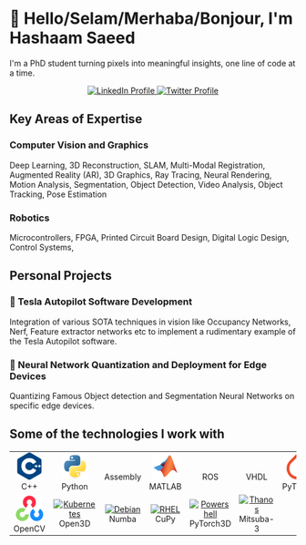 # :wave: Hello/Selam/Merhaba/Bonjour, I'm Hashaam Saeed

I'm a PhD student turning pixels into meaningful insights, one line of code at a time.


<p align="center">
  <a href="https://www.linkedin.com/in/hashaam94/">
    <img src="https://img.shields.io/badge/-LinkedIn-blue?style=flat-square&logo=Linkedin&logoColor=white&link=[Add your LinkedIn URL here]" alt="LinkedIn Profile" />
  </a>
  <a href="https://twitter.com/Syed_M_Hashaam">
    <img src="https://img.shields.io/badge/-Twitter-blue?style=flat-square&logo=twitter&logoColor=white&link=[Add your Twitter URL here]" alt="Twitter Profile" />
  </a>
</p>


## Key Areas of Expertise
### Computer Vision and Graphics
<p align="left">
  Deep Learning, 3D Reconstruction, SLAM, Multi-Modal Registration, Augmented Reality (AR), 3D Graphics, Ray Tracing, Neural Rendering, Motion Analysis, Segmentation, Object Detection, Video Analysis, Object Tracking, Pose Estimation
  <br>

### Robotics
  Microcontrollers, FPGA, Printed Circuit Board Design, Digital Logic Design, Control Systems, 

  
## Personal Projects
  
  ### 🔭 Tesla Autopilot Software Development
  Integration of various SOTA techniques in vision like Occupancy Networks, Nerf, Feature extractor networks etc to implement a rudimentary example of the Tesla Autopilot software.

  ### 🔭 Neural Network Quantization and Deployment for Edge Devices
Quantizing Famous Object detection and Segmentation Neural Networks on specific edge devices.
  
  
  
  
</p>

## Some of the technologies I work with

<table>
  <tr>
    <td align="center" width="96">
      <a href="meaning">
        <img src="https://github.com/devicons/devicon/blob/master/icons/cplusplus/cplusplus-plain.svg" width="48" height="48" alt="C#" />
      </a>
      <br>C++
    </td>
    <td align="center" width="96">
      <a href="of">
        <img src="https://github.com/devicons/devicon/blob/master/icons/python/python-original.svg" width="48" height="48" alt="Python" />
      </a>
      <br>Python
    </td>
    <td align="center" width="96">
            </a>
      <br>Assembly
    </td>
    <td align="center" width="96">
      <a href="is">
        <img src="https://github.com/devicons/devicon/blob/master/icons/matlab/matlab-original.svg" width="48" height="48" alt="Jsonnet" />
      </a>
      <br>MATLAB
    </td>
    <td align="center" width="96">
      </a>
      <br>ROS
    </td>
    <td align="center" width="96">
      </a>
      <br>VHDL
    </td>
    <td align="center" width="96">
      <a href="and" >
        <img src="https://github.com/devicons/devicon/blob/master/icons/pytorch/pytorch-original.svg" width="48" height="48" alt="React" />
      </a>
      <br>PyTorch
    </td>
    <td align="center" width="96">
      <a href="let">
        <img src="https://camo.githubusercontent.com/906e661107a3bc03104ca5d88336d1f4b0e80fdcac65efaf7904041d371c747f/68747470733a2f2f73332e616d617a6f6e6177732e636f6d2f6b657261732e696f2f696d672f6b657261732d6c6f676f2d323031382d6c617267652d313230302e706e67" width="48" height="48" alt="Bootstrap" />
      </a>
      <br>Keras
    </td>
    <td align="center" width="96">
      <a href="go">
        <img src="https://github.com/devicons/devicon/blob/master/icons/numpy/numpy-original.svg" width="48" height="48" alt="Sass" />
      </a>
      <br>NumPy
    </td>
  </tr>
  <tr>
    <td align="center" width="96"> 
      <a href="and" >
        <img src="https://github.com/devicons/devicon/blob/master/icons/opencv/opencv-original.svg" width="48" height="48" alt="Docker" />
      </a>
      <br>OpenCV
    </td>
    <td align="center" width="96">
      <a href="love" >
        <img src="https://raw.githubusercontent.com/isl-org/Open3D/master/docs/_static/open3d_logo_horizontal.png" width="48" height="48" alt="Kubernetes" />
      </a>
      <br>Open3D
    </td>
    <td align="center"  width="96">
      <a href="life">
        <img src="https://avatars.githubusercontent.com/u/1628082?s=200&v=4" width="48" height="48" alt="Debian" />
      </a>
      <br>Numba
    </td>
    <td align="center"  width="96">
      <a href="regardless">
        <img src="https://raw.githubusercontent.com/cupy/cupy/main/docs/image/cupy_logo_1000px.png" width="48" height="48" alt="RHEL" />
      </a>
      <br>CuPy
    </td>
    <td align="center" width="96">
      <a href="of">
        <img src="https://github.com/facebookresearch/pytorch3d/blob/823ab75d27af5904ae58f5d33c0d9a7b8cda237a/website/static/img/pytorch3dfavicon.png" width="48" height="48" alt="Powershell" />
      </a>
      <br>PyTorch3D
    </td>
    <td align="center" width="96">
      <a href="adversity" >
        <img src="https://raw.githubusercontent.com/mitsuba-renderer/mitsuba-data/master/docs/images/banners/banner_01.jpg" width="48" height="48" alt="Thanos" />
      </a>
      <br>Mitsuba-3
    </td>
  </tr>
</table>
